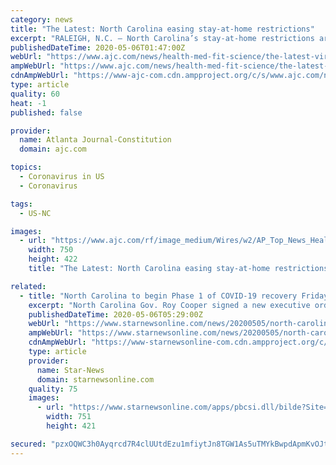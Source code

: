 ```yaml
---
category: news
title: "The Latest: North Carolina easing stay-at-home restrictions"
excerpt: "RALEIGH, N.C. — North Carolina’s stay-at-home restrictions are being eased starting Friday. Democratic Gov. Roy Cooper signed an executive order on Tuesday. His administration says COVID-19 cases are generally stable,"
publishedDateTime: 2020-05-06T01:47:00Z
webUrl: "https://www.ajc.com/news/health-med-fit-science/the-latest-virgin-atlantic-end-flights-london-airport/ZDneRLhxpKKEaPz9BmmI7M/"
ampWebUrl: "https://www.ajc.com/news/health-med-fit-science/the-latest-virgin-atlantic-end-flights-london-airport/ZDneRLhxpKKEaPz9BmmI7M/amp.html"
cdnAmpWebUrl: "https://www-ajc-com.cdn.ampproject.org/c/s/www.ajc.com/news/health-med-fit-science/the-latest-virgin-atlantic-end-flights-london-airport/ZDneRLhxpKKEaPz9BmmI7M/amp.html"
type: article
quality: 60
heat: -1
published: false

provider:
  name: Atlanta Journal-Constitution
  domain: ajc.com

topics:
  - Coronavirus in US
  - Coronavirus

tags:
  - US-NC

images:
  - url: "https://www.ajc.com/rf/image_medium/Wires/w2/AP_Top_News_Health_Stories/2020/05/05/Images/b13344a2ad3b4bc7873bb7d378d51091.jpg"
    width: 750
    height: 422
    title: "The Latest: North Carolina easing stay-at-home restrictions"

related:
  - title: "North Carolina to begin Phase 1 of COVID-19 recovery Friday"
    excerpt: "North Carolina Gov. Roy Cooper signed a new executive order Tuesday afternoon to modify the state’s stay-at-home order and transition to Phase 1 of easing certain COVID-19 restrictions, beginning Friday at 5 pm."
    publishedDateTime: 2020-05-06T05:29:00Z
    webUrl: "https://www.starnewsonline.com/news/20200505/north-carolina-to-begin-phase-1-of-covid-19-recovery-friday"
    ampWebUrl: "https://www.starnewsonline.com/news/20200505/north-carolina-to-begin-phase-1-of-covid-19-recovery-friday?template=ampart"
    cdnAmpWebUrl: "https://www-starnewsonline-com.cdn.ampproject.org/c/s/www.starnewsonline.com/news/20200505/north-carolina-to-begin-phase-1-of-covid-19-recovery-friday?template=ampart"
    type: article
    provider:
      name: Star-News
      domain: starnewsonline.com
    quality: 75
    images:
      - url: "https://www.starnewsonline.com/apps/pbcsi.dll/bilde?Site=NC&Date=20200505&Category=NEWS&ArtNo=200509431&Ref=AR"
        width: 751
        height: 421

secured: "pzxOQWC3h0Ayqrcd7R4clUUtdEzu1mfiytJn8TGW1As5uTMYkBwpdApmKvOJt4sGxzz7BN7QObjmv0KvEpcxqmdZQU3aFApeluk2JgqiKyhIRiXmVdRMCMgCGMGURQVQrx8UT035JueHvR4hjfcfekeTUbP2cnyxpMYGTQBl5v5KqIyNy3almSJLw7bh/enUUYctp0ZAxIrR+7paNr/jWoUFEJz/jpeD+YobJH/kTU2wvfSbR8m76bh3u/Z4z/n3gcnoFaJNnEuOMENLxCvsj5Lpi/YXUcmJRmwhfsoODjSbRg4mkxubiIDdoWMfpSy3BWja9Oi2nQzDgdDDPHZOE1bmEpf0a746skkvXadkw4ZHHpfbtAJLV1k12G3CRDfUcVmfDsQF7/DUTFBF3tgGdTSGrG2++0eVZQsIq4y6QBnr7oNjfu+IVMNXyj4LcF8VAzdUOg7ugNFP5MLiU/19A4cvKXHTEsNkxIiSntD5BxU=;aDOvFPk32wp26pjCkj2Buw=="
---
```


